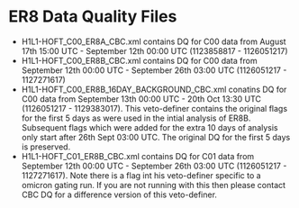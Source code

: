 # ER8 Data Quality Files

* H1L1-HOFT_C00_ER8A_CBC.xml contains DQ for C00 data from August 17th 15:00 UTC - September 12th 00:00 UTC (1123858817 - 1126051217)
* H1L1-HOFT_C00_ER8B_CBC.xml contains DQ for C00 data from September 12th 00:00 UTC - September 26th 03:00 UTC (1126051217 - 1127271617)
* H1L1-HOFT_C00_ER8B_16DAY_BACKGROUND_CBC.xml conatins DQ for C00 data from September 13th 00:00 UTC - 20th Oct 13:30 UTC (1126051217 - 1129383017). This veto-definer contains the original flags for the first 5 days as were used in the intial analysis of ER8B. Subsequent flags which were added for the extra 10 days of analysis only start after 26th Sept 03:00 UTC. The original DQ for the first 5 days is preserved. 
* H1L1-HOFT_C01_ER8B_CBC.xml contains DQ for C01 data from September 12th 00:00 UTC - September 26th 03:00 UTC (1126051217 - 1127271617). Note there is a flag int his veto-definer specific to a omicron gating run. If you are not running with this then please contact CBC DQ for a difference version of this veto-definer.
